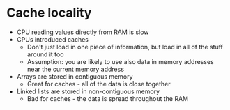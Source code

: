 # Cache locality

* CPU reading values directly from RAM is slow
* CPUs introduced caches
    * Don't just load in one piece of information, but load in all of the stuff around it too
    * Assumption: you are likely to use also data in memory addresses near the current memory address
* Arrays are stored in contiguous memory
    * Great for caches - all of the data is close together
* Linked lists are stored in non-contiguous memory
    * Bad for caches - the data is spread throughout the RAM
